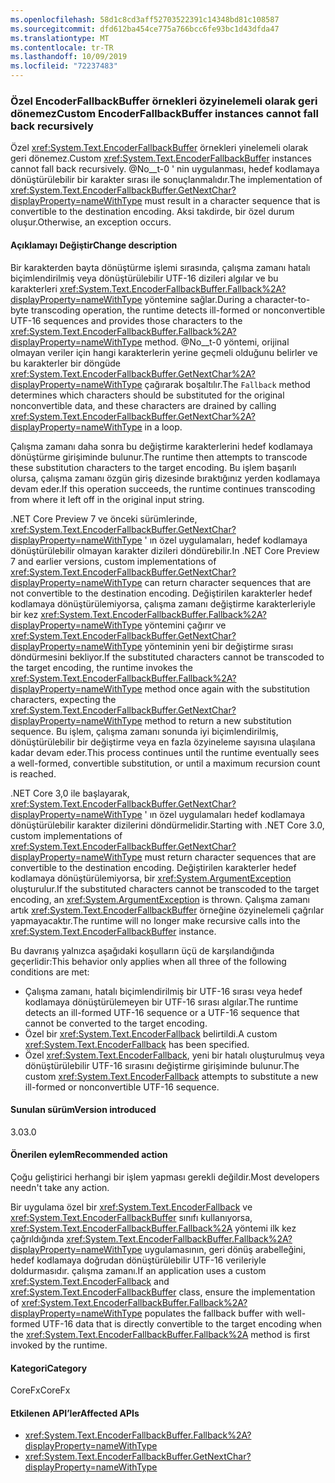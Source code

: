 ```yaml
---
ms.openlocfilehash: 58d1c8cd3aff52703522391c14348bd81c108587
ms.sourcegitcommit: dfd612ba454ce775a766bcc6fe93bc1d43dfda47
ms.translationtype: MT
ms.contentlocale: tr-TR
ms.lasthandoff: 10/09/2019
ms.locfileid: "72237483"
---
```

### <a name="custom-encoderfallbackbuffer-instances-cannot-fall-back-recursively"></a><span data-ttu-id="681d5-101">Özel EncoderFallbackBuffer örnekleri özyinelemeli olarak geri dönemez</span><span class="sxs-lookup"><span data-stu-id="681d5-101">Custom EncoderFallbackBuffer instances cannot fall back recursively</span></span>

<span data-ttu-id="681d5-102">Özel <xref:System.Text.EncoderFallbackBuffer> örnekleri yinelemeli olarak geri dönemez.</span><span class="sxs-lookup"><span data-stu-id="681d5-102">Custom <xref:System.Text.EncoderFallbackBuffer> instances cannot fall back recursively.</span></span> <span data-ttu-id="681d5-103">@No__t-0 ' nin uygulanması, hedef kodlamaya dönüştürülebilir bir karakter sırası ile sonuçlanmalıdır.</span><span class="sxs-lookup"><span data-stu-id="681d5-103">The implementation of <xref:System.Text.EncoderFallbackBuffer.GetNextChar?displayProperty=nameWithType> must result in a character sequence that is convertible to the destination encoding.</span></span> <span data-ttu-id="681d5-104">Aksi takdirde, bir özel durum oluşur.</span><span class="sxs-lookup"><span data-stu-id="681d5-104">Otherwise, an exception occurs.</span></span>

#### <a name="change-description"></a><span data-ttu-id="681d5-105">Açıklamayı Değiştir</span><span class="sxs-lookup"><span data-stu-id="681d5-105">Change description</span></span>

<span data-ttu-id="681d5-106">Bir karakterden bayta dönüştürme işlemi sırasında, çalışma zamanı hatalı biçimlendirilmiş veya dönüştürülebilir UTF-16 dizileri algılar ve bu karakterleri <xref:System.Text.EncoderFallbackBuffer.Fallback%2A?displayProperty=nameWithType> yöntemine sağlar.</span><span class="sxs-lookup"><span data-stu-id="681d5-106">During a character-to-byte transcoding operation, the runtime detects ill-formed or nonconvertible UTF-16 sequences and provides those characters to the <xref:System.Text.EncoderFallbackBuffer.Fallback%2A?displayProperty=nameWithType> method.</span></span> <span data-ttu-id="681d5-107">@No__t-0 yöntemi, orijinal olmayan veriler için hangi karakterlerin yerine geçmeli olduğunu belirler ve bu karakterler bir döngüde <xref:System.Text.EncoderFallbackBuffer.GetNextChar%2A?displayProperty=nameWithType> çağırarak boşaltılır.</span><span class="sxs-lookup"><span data-stu-id="681d5-107">The `Fallback` method determines which characters should be substituted for the original nonconvertible data, and these characters are drained by calling <xref:System.Text.EncoderFallbackBuffer.GetNextChar%2A?displayProperty=nameWithType> in a loop.</span></span>

<span data-ttu-id="681d5-108">Çalışma zamanı daha sonra bu değiştirme karakterlerini hedef kodlamaya dönüştürme girişiminde bulunur.</span><span class="sxs-lookup"><span data-stu-id="681d5-108">The runtime then attempts to transcode these substitution characters to the target encoding.</span></span> <span data-ttu-id="681d5-109">Bu işlem başarılı olursa, çalışma zamanı özgün giriş dizesinde bıraktığınız yerden kodlamaya devam eder.</span><span class="sxs-lookup"><span data-stu-id="681d5-109">If this operation succeeds, the runtime continues transcoding from where it left off in the original input string.</span></span>

<span data-ttu-id="681d5-110">.NET Core Preview 7 ve önceki sürümlerinde, <xref:System.Text.EncoderFallbackBuffer.GetNextChar?displayProperty=nameWithType> ' ın özel uygulamaları, hedef kodlamaya dönüştürülebilir olmayan karakter dizileri döndürebilir.</span><span class="sxs-lookup"><span data-stu-id="681d5-110">In .NET Core Preview 7 and earlier versions, custom implementations of <xref:System.Text.EncoderFallbackBuffer.GetNextChar?displayProperty=nameWithType> can return character sequences that are not convertible to the destination encoding.</span></span> <span data-ttu-id="681d5-111">Değiştirilen karakterler hedef kodlamaya dönüştürülemiyorsa, çalışma zamanı değiştirme karakterleriyle bir kez <xref:System.Text.EncoderFallbackBuffer.Fallback%2A?displayProperty=nameWithType> yöntemini çağırır ve <xref:System.Text.EncoderFallbackBuffer.GetNextChar?displayProperty=nameWithType> yönteminin yeni bir değiştirme sırası döndürmesini bekliyor.</span><span class="sxs-lookup"><span data-stu-id="681d5-111">If the substituted characters cannot be transcoded to the target encoding, the runtime invokes the <xref:System.Text.EncoderFallbackBuffer.Fallback%2A?displayProperty=nameWithType> method once again with the substitution characters, expecting the <xref:System.Text.EncoderFallbackBuffer.GetNextChar?displayProperty=nameWithType> method to return a new substitution sequence.</span></span> <span data-ttu-id="681d5-112">Bu işlem, çalışma zamanı sonunda iyi biçimlendirilmiş, dönüştürülebilir bir değiştirme veya en fazla özyineleme sayısına ulaşılana kadar devam eder.</span><span class="sxs-lookup"><span data-stu-id="681d5-112">This process continues until the runtime eventually sees a well-formed, convertible substitution, or until a maximum recursion count is reached.</span></span>

<span data-ttu-id="681d5-113">.NET Core 3,0 ile başlayarak, <xref:System.Text.EncoderFallbackBuffer.GetNextChar?displayProperty=nameWithType> ' ın özel uygulamaları hedef kodlamaya dönüştürülebilir karakter dizilerini döndürmelidir.</span><span class="sxs-lookup"><span data-stu-id="681d5-113">Starting with .NET Core 3.0, custom implementations of <xref:System.Text.EncoderFallbackBuffer.GetNextChar?displayProperty=nameWithType> must return character sequences that are convertible to the destination encoding.</span></span> <span data-ttu-id="681d5-114">Değiştirilen karakterler hedef kodlamaya dönüştürülemiyorsa, bir <xref:System.ArgumentException> oluşturulur.</span><span class="sxs-lookup"><span data-stu-id="681d5-114">If the substituted characters cannot be transcoded to the target encoding, an <xref:System.ArgumentException> is thrown.</span></span> <span data-ttu-id="681d5-115">Çalışma zamanı artık <xref:System.Text.EncoderFallbackBuffer> örneğine özyinelemeli çağrılar yapmayacaktır.</span><span class="sxs-lookup"><span data-stu-id="681d5-115">The runtime will no longer make recursive calls into the <xref:System.Text.EncoderFallbackBuffer> instance.</span></span>

<span data-ttu-id="681d5-116">Bu davranış yalnızca aşağıdaki koşulların üçü de karşılandığında geçerlidir:</span><span class="sxs-lookup"><span data-stu-id="681d5-116">This behavior only applies when all three of the following conditions are met:</span></span>

- <span data-ttu-id="681d5-117">Çalışma zamanı, hatalı biçimlendirilmiş bir UTF-16 sırası veya hedef kodlamaya dönüştürülemeyen bir UTF-16 sırası algılar.</span><span class="sxs-lookup"><span data-stu-id="681d5-117">The runtime detects an ill-formed UTF-16 sequence or a UTF-16 sequence that cannot be converted to the target encoding.</span></span>
- <span data-ttu-id="681d5-118">Özel bir <xref:System.Text.EncoderFallback> belirtildi.</span><span class="sxs-lookup"><span data-stu-id="681d5-118">A custom <xref:System.Text.EncoderFallback> has been specified.</span></span>
- <span data-ttu-id="681d5-119">Özel <xref:System.Text.EncoderFallback>, yeni bir hatalı oluşturulmuş veya dönüştürülebilir UTF-16 sırasını değiştirme girişiminde bulunur.</span><span class="sxs-lookup"><span data-stu-id="681d5-119">The custom <xref:System.Text.EncoderFallback> attempts to substitute a new ill-formed or nonconvertible UTF-16 sequence.</span></span>

#### <a name="version-introduced"></a><span data-ttu-id="681d5-120">Sunulan sürüm</span><span class="sxs-lookup"><span data-stu-id="681d5-120">Version introduced</span></span>

<span data-ttu-id="681d5-121">3.0</span><span class="sxs-lookup"><span data-stu-id="681d5-121">3.0</span></span>

#### <a name="recommended-action"></a><span data-ttu-id="681d5-122">Önerilen eylem</span><span class="sxs-lookup"><span data-stu-id="681d5-122">Recommended action</span></span>

<span data-ttu-id="681d5-123">Çoğu geliştirici herhangi bir işlem yapması gerekli değildir.</span><span class="sxs-lookup"><span data-stu-id="681d5-123">Most developers needn't take any action.</span></span>

<span data-ttu-id="681d5-124">Bir uygulama özel bir <xref:System.Text.EncoderFallback> ve <xref:System.Text.EncoderFallbackBuffer> sınıfı kullanıyorsa, <xref:System.Text.EncoderFallbackBuffer.Fallback%2A> yöntemi ilk kez çağrıldığında <xref:System.Text.EncoderFallbackBuffer.Fallback%2A?displayProperty=nameWithType> uygulamasının, geri dönüş arabelleğini, hedef kodlamaya doğrudan dönüştürülebilir UTF-16 verileriyle doldurmasıdır. çalışma zamanı.</span><span class="sxs-lookup"><span data-stu-id="681d5-124">If an application uses a custom <xref:System.Text.EncoderFallback> and <xref:System.Text.EncoderFallbackBuffer> class, ensure the implementation of <xref:System.Text.EncoderFallbackBuffer.Fallback%2A?displayProperty=nameWithType> populates the fallback buffer with well-formed UTF-16 data that is directly convertible to the target encoding when the <xref:System.Text.EncoderFallbackBuffer.Fallback%2A> method is first invoked by the runtime.</span></span>

#### <a name="category"></a><span data-ttu-id="681d5-125">Kategori</span><span class="sxs-lookup"><span data-stu-id="681d5-125">Category</span></span>

<span data-ttu-id="681d5-126">CoreFx</span><span class="sxs-lookup"><span data-stu-id="681d5-126">CoreFx</span></span>

#### <a name="affected-apis"></a><span data-ttu-id="681d5-127">Etkilenen API’ler</span><span class="sxs-lookup"><span data-stu-id="681d5-127">Affected APIs</span></span>

- <xref:System.Text.EncoderFallbackBuffer.Fallback%2A?displayProperty=nameWithType>
- <xref:System.Text.EncoderFallbackBuffer.GetNextChar?displayProperty=nameWithType>

<!--

### Affected APIs

- `Overload:System.Text.EncoderFallbackBuffer.Fallback`
- `M:System.Text.EncoderFallbackBuffer.GetNextChar`

-->
